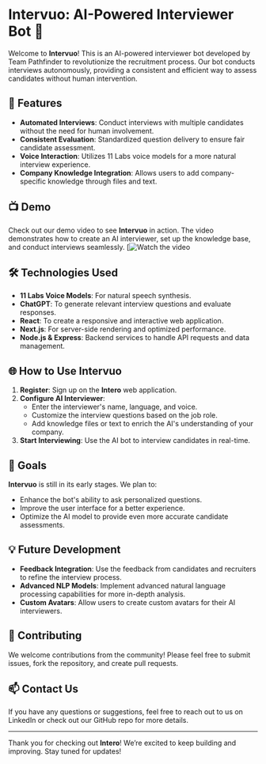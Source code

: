 # Intervuo: AI-Powered Interviewer Bot 🤖

Welcome to **Intervuo**! This is an AI-powered interviewer bot developed by Team Pathfinder to revolutionize the recruitment process. Our bot conducts interviews autonomously, providing a consistent and efficient way to assess candidates without human intervention.

## 🚀 Features
- **Automated Interviews**: Conduct interviews with multiple candidates without the need for human involvement.
- **Consistent Evaluation**: Standardized question delivery to ensure fair candidate assessment.
- **Voice Interaction**: Utilizes 11 Labs voice models for a more natural interview experience.
- **Company Knowledge Integration**: Allows users to add company-specific knowledge through files and text.

## 📺 Demo
Check out our demo video to see **Intervuo** in action. The video demonstrates how to create an AI interviewer, set up the knowledge base, and conduct interviews seamlessly.
[![Watch the video](https://www.youtube.com/watch?v=pzrEF5uzz5U)


## 🛠️ Technologies Used
- **11 Labs Voice Models**: For natural speech synthesis.
- **ChatGPT**: To generate relevant interview questions and evaluate responses.
- **React**: To create a responsive and interactive web application.
- **Next.js**: For server-side rendering and optimized performance.
- **Node.js & Express**: Backend services to handle API requests and data management.

## 🌐 How to Use Intervuo
1. **Register**: Sign up on the **Intero** web application.
2. **Configure AI Interviewer**: 
   - Enter the interviewer's name, language, and voice.
   - Customize the interview questions based on the job role.
   - Add knowledge files or text to enrich the AI's understanding of your company.
3. **Start Interviewing**: Use the AI bot to interview candidates in real-time.

## 🎯 Goals
**Intervuo** is still in its early stages. We plan to:
- Enhance the bot's ability to ask personalized questions.
- Improve the user interface for a better experience.
- Optimize the AI model to provide even more accurate candidate assessments.

## 💡 Future Development
- **Feedback Integration**: Use the feedback from candidates and recruiters to refine the interview process.
- **Advanced NLP Models**: Implement advanced natural language processing capabilities for more in-depth analysis.
- **Custom Avatars**: Allow users to create custom avatars for their AI interviewers.

## 🤝 Contributing
We welcome contributions from the community! Please feel free to submit issues, fork the repository, and create pull requests.

## 📫 Contact Us
If you have any questions or suggestions, feel free to reach out to us on LinkedIn or check out our GitHub repo for more details.

---

Thank you for checking out **Intero**! We’re excited to keep building and improving. Stay tuned for updates!
